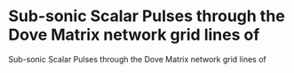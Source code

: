 # Sub-sonic Scalar Pulses through the Dove Matrix network grid lines of

Sub-sonic Scalar Pulses through the Dove Matrix network grid lines of